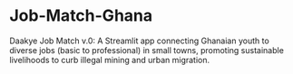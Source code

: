 # Job-Match-Ghana
Daakye Job Match v.0: A Streamlit app connecting Ghanaian youth to diverse jobs (basic to professional) in small towns, promoting sustainable livelihoods to curb illegal mining and urban migration.
